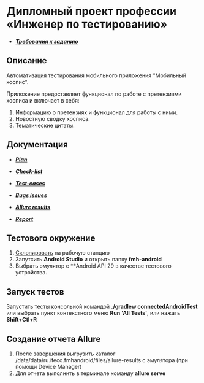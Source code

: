 # Дипломный проект профессии «Инженер по тестированию»

* ***[Требования к заданию](https://github.com/netology-code/qamid-diplom/blob/main/README.md)***

## Описание

Автоматизация тестирования мобильного приложения "Мобильный хоспис".

Приложение предоставляет функционал по работе с претензиями хосписа и включает в себя:

1. Информацию о претензиях и функционал для работы с ними.
2. Новостную сводку хосписа.
3. Тематические цитаты.

## Документация

* ***[Plan](https://github.com/ArthurPetrosov/QA_Diploma/blob/master/Plan.md)***

* ***[Check-list](https://github.com/ArthurPetrosov/QAMID_Diploma/blob/master/Check.xlsx)***

* ***[Test-cases](https://github.com/ArthurPetrosov/QAMID_Diploma/blob/master/Cases.xlsx)***

* ***[Bugs issues](https://github.com/ArthurPetrosov/QA_Diploma)***

* ***[Allure results](https://github.com/ArthurPetrosov/QA_Diploma)***

* ***[Report](https://github.com/ArthurPetrosov/QA_Diploma)***

## Тестового окружение

1. [Склонировать](https://github.com/ArthurPetrosov/QA_Diploma) на рабочую станцию
2. Запутсить **Android Studio** и открыть папку **fmh-android** 
3. Выбрать эмулятор с **Android API 29 в качестве тестового устройства. 


## Запуск тестов

Запустить тесты консольной командой **./gradlew connectedAndroidTest** или выбрать пункт контекстного меню **Run 'All Tests'**, или нажать **Shift+Ctl+R**


## Создание отчета Allure

1. После завершения выгрузить каталог /data/data/ru.iteco.fmhandroid/files/allure-results с эмулятора (при помощи Device Manager)
2. Для отчета выполнить в терминале команду **allure serve**
